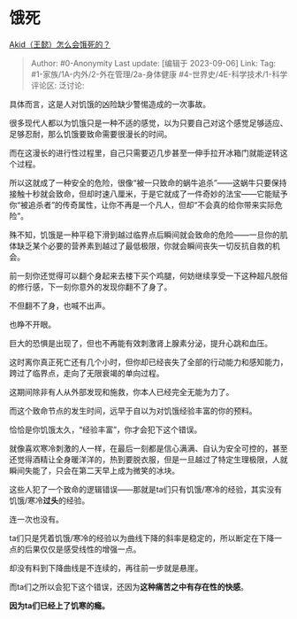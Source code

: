 # 饿死
[Akid（王懿）怎么会饿死的？](https://www.zhihu.com/question/620484340/answer/3200115845)

> Author: #0-Anonymity
> Last update: [编辑于 2023-09-06]
> Link:
> Tag: #1-家族/1A-内外/2-外在管理/2a-身体健康 #4-世界史/4E-科学技术/1-科学 
> 评论区:
> 泛讨论:

具体而言，这是人对饥饿的凶险缺少警惕造成的一次事故。

很多现代人都以为饥饿只是一种不适的感觉，以为只要自己对这个感觉足够适应、足够忍耐，那么饥饿要致命需要很漫长的时间。

而在这漫长的进行性过程里，自己只需要迈几步甚至一伸手拉开冰箱门就能逆转这个过程。

所以这就成了一种安全的危险，很像“被一只致命的蜗牛追杀”——这蜗牛只要保持接触十秒就会致命，但却时速八厘米，于是它就成了一件奇妙的法宝——它能赋予你“被追杀者”的传奇属性，让你不再是一个凡人，但却“不会真的给你带来实际危险”。

殊不知，饥饿是一种平稳下滑到越过临界点后瞬间就会致命的危险——一旦你的肌体缺乏某个必要的营养素到越过了最低极限，你就会瞬间丧失一切反抗自救的机会。

前一刻你还觉得可以翻个身起来去楼下买个鸡腿，何妨继续享受一下这种超凡脱俗的修行感，下一刻你意外的发现你翻不了身了。

不但翻不了身，也喊不出声。

也睁不开眼。

巨大的恐惧是出现了，但也不再能有效刺激肾上腺素分泌，提升心跳和血压。

这时离你真正死亡还有几个小时，但你却已经丧失了全部的行动能力和感知能力，跨过了临界点，走向了无限衰竭的单向过程。

这期间除非有人从外部发现和施救，你本人已经完全无能为力了。

而这个致命节点的发生时间，远早于自以为对饥饿经验丰富的你的预料。

恰恰是你饥饿太久，“经验丰富”，你才会犯下这个错误。

就像喜欢寒冷刺激的人一样，在最后一刻都是信心满满、自认为安全可控的，甚至还觉得酒精让全身暖洋洋的，热到要脱衣服，但是一旦越过了特定生理极限，人就瞬间失能了，只会在第二天早上成为微笑的冰块。

这些人犯了一个致命的逻辑错误——那就是ta们只有饥饿/寒冷的经验，其实没有饥饿/寒冷**过头**的经验。

连一次也没有。

ta们只是凭着饥饿/寒冷的经验以为曲线下降的斜率是稳定的，所以断定在下降一点的后果仅仅是感受线性的增强一点。

却没有料到下降曲线是不连续的，再往前一步就是悬崖。

而ta们之所以会犯下这个错误，还因为**这种痛苦之中有存在性的快感**。

**因为ta们已经上了饥寒的瘾。**